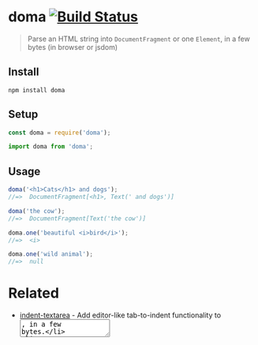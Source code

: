 # doma [![Build Status](https://api.travis-ci.com/bfred-it/doma.svg?branch=master)](https://travis-ci.com/bfred-it/doma)

> Parse an HTML string into `DocumentFragment` or one `Element`, in a few bytes (in browser or jsdom)

## Install

```
npm install doma
```

## Setup

```js
const doma = require('doma');
```

```js
import doma from 'doma';
```

## Usage

```js
doma('<h1>Cats</h1> and dogs');
//=>  DocumentFragment[<h1>, Text(' and dogs')]

doma('the cow');
//=>  DocumentFragment[Text('the cow')]

doma.one('beautiful <i>bird</i>');
//=>  <i>

doma.one('wild animal');
//=>  null
```

# Related

- [indent-textarea](https://github.com/bfred-it/indent-textarea) - Add editor-like tab-to-indent functionality to <textarea>, in a few bytes.
- [Refined GitHub](https://github.com/sindresorhus/refined-github) - Uses this module.
